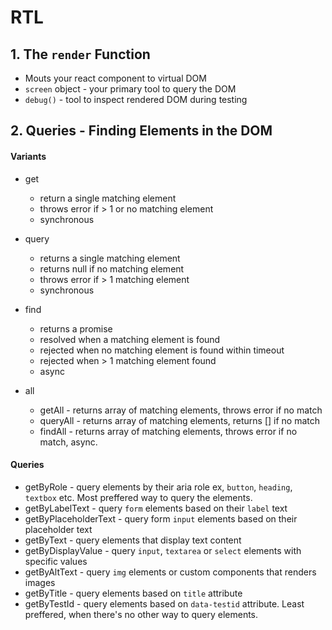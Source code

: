 # RTL

## 1. The `render` Function
- Mouts your react component to virtual DOM
- `screen` object - your primary tool to query the DOM
- `debug()` - tool to inspect rendered DOM during testing 

## 2. Queries - Finding Elements in the DOM
#### Variants
- get
    - return a single matching element
    - throws error if > 1 or no matching element
    - synchronous

- query
    - returns a single matching element
    - returns null if no matching element
    - throws error if > 1 matching element
    - synchronous

- find
    - returns a promise
    - resolved when a matching element is found
    - rejected when no matching element is found within timeout
    - rejected when > 1 matching element found
    - async

- all
    - getAll - returns array of matching elements, throws error if no match
    - queryAll - returns array of matching elements, returns [] if no match
    - findAll - returns array of matching elements, throws error if no match, async.

#### Queries
- getByRole - query elements by their aria role ex, `button`, `heading`, `textbox` etc. Most preffered way to query the elements.
- getByLabelText - query `form` elements based on their `label` text
- getByPlaceholderText - query form `input` elements based on their placeholder text
- getByText - query elements that display text content
- getByDisplayValue - query `input`, `textarea` or `select` elements with specific values
- getByAltText - query `img` elements or custom components that renders images
- getByTitle - query elements based on `title` attribute
- getByTestId - query elements based on `data-testid` attribute. Least preffered, when there's no other way to query elements.